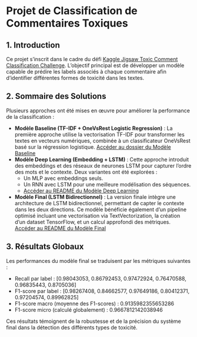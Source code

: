 # Projet de Classification de Commentaires Toxiques

## 1. Introduction

Ce projet s’inscrit dans le cadre du défi [Kaggle Jigsaw Toxic Comment Classification Challenge](https://www.kaggle.com/competitions/jigsaw-toxic-comment-classification-challenge/discussion/52557). L’objectif principal est de développer un modèle capable de prédire les labels associés à chaque commentaire afin d’identifier différentes formes de toxicité dans les textes.

## 2. Sommaire des Solutions

Plusieurs approches ont été mises en œuvre pour améliorer la performance de la classification :

- **Modèle Baseline (TF-IDF + OneVsRest Logistic Regression)** : La première approche utilise la vectorisation TF-IDF pour transformer les textes en vecteurs numériques, combinée à un classificateur OneVsRest basé sur la régression logistique. [Accéder au dossier du Modèle Baseline](https://github.com/Romaindujardin/NLP-Classification/tree/main/1.%20Modèle%20de%20base%20(TF-IDF))
- **Modèle Deep Learning (Embedding + LSTM)** : Cette approche introduit des embeddings et des réseaux de neurones LSTM pour capturer l’ordre des mots et le contexte. Deux variantes ont été explorées :
  - Un MLP avec embeddings seuls.
  - Un RNN avec LSTM pour une meilleure modélisation des séquences.
  - [Accéder au README du Modèle Deep Learning]()
- **Modèle Final (LSTM Bidirectionnel)** : La version finale intègre une architecture de LSTM bidirectionnel, permettant de capter le contexte dans les deux directions. Ce modèle bénéficie également d’un pipeline optimisé incluant une vectorisation via TextVectorization, la création d’un dataset TensorFlow, et un calcul approfondi des métriques. [Accéder au README du Modèle Final]()
  
## 3. Résultats Globaux

Les performances du modèle final se traduisent par les métriques suivantes :

- Recall par label : [0.98043053, 0.86792453, 0.97472924, 0.76470588, 0.96835443, 0.8705036]
- F1-score par label : [0.98267408, 0.84662577, 0.97649186, 0.80412371, 0.97204574, 0.89962825]
- F1-score macro (moyenne des F1-scores) : 0.9135982355653286
- F1-score micro (calculé globalement) : 0.9667812142038946

Ces résultats témoignent de la robustesse et de la précision du système final dans la détection des différents types de toxicité.
